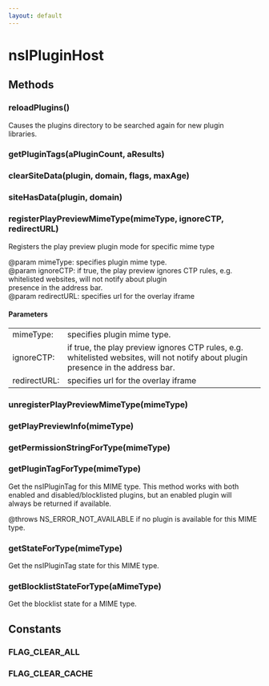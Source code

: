```yaml
---
layout: default
---
```


# nsIPluginHost #

## Methods ##

### reloadPlugins() ###
  
Causes the plugins directory to be searched again for new plugin   
libraries.  
  

### getPluginTags(aPluginCount, aResults) ###

### clearSiteData(plugin, domain, flags, maxAge) ###

### siteHasData(plugin, domain) ###

### registerPlayPreviewMimeType(mimeType, ignoreCTP, redirectURL) ###
  
Registers the play preview plugin mode for specific mime type  
  
@param mimeType: specifies plugin mime type.  
@param ignoreCTP: if true, the play preview ignores CTP rules, e.g.  
whitelisted websites, will not notify about plugin  
presence in the address bar.  
@param redirectURL: specifies url for the overlay iframe  
  

#### Parameters ####

<table>

<tr>
<td>mimeType:</td>
<td>specifies plugin mime type.  
</td>
</tr>

<tr>
<td>ignoreCTP:</td>
<td>if true, the play preview ignores CTP rules, e.g.  
whitelisted websites, will not notify about plugin  
presence in the address bar.  
</td>
</tr>

<tr>
<td>redirectURL:</td>
<td>specifies url for the overlay iframe  
</td>
</tr>

</table>

### unregisterPlayPreviewMimeType(mimeType) ###

### getPlayPreviewInfo(mimeType) ###

### getPermissionStringForType(mimeType) ###

### getPluginTagForType(mimeType) ###
  
Get the nsIPluginTag for this MIME type. This method works with both  
enabled and disabled/blocklisted plugins, but an enabled plugin will  
always be returned if available.  
  
@throws NS_ERROR_NOT_AVAILABLE if no plugin is available for this MIME  
        type.  
  

### getStateForType(mimeType) ###
  
Get the nsIPluginTag state for this MIME type.  
  

### getBlocklistStateForType(aMimeType) ###
  
Get the blocklist state for a MIME type.  
  

## Constants ##

### FLAG_CLEAR_ALL ###

### FLAG_CLEAR_CACHE ###
